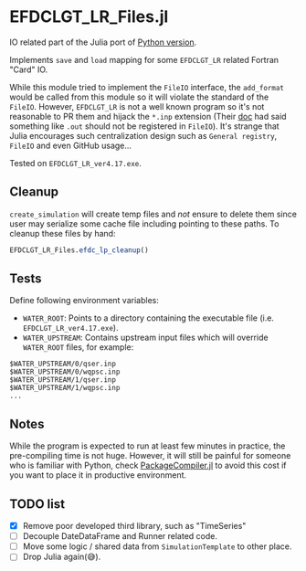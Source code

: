 
# EFDCLGT_LR_Files.jl

IO related part of the Julia port of [Python version](https://github.com/yiyuezhuo/IWIND-LR-TOOLS).

Implements `save` and `load` mapping for some `EFDCLGT_LR` related Fortran "Card" IO.

While this module tried to implement the `FileIO` interface, the `add_format` would be called from this module so it will violate the standard of the `FileIO`. However, `EFDCLGT_LR` is not a well known program so it's not reasonable to PR them and hijack the `*.inp` extension (Their [doc](https://github.com/JuliaIO/FileIO.jl/blob/bf57b7f62f74b1ed55481684c406ba83415a713b/docs/src/registering.md#argument-magic)  had said something like `.out` should not be registered in `FileIO`). It's strange that Julia encourages such centralization design such as `General registry`, `FileIO` and even GitHub usage...

Tested on `EFDCLGT_LR_ver4.17.exe`.

## Cleanup

`create_simulation` will create temp files and *not* ensure to delete them since user may serialize some cache file including pointing to these paths. To cleanup these files by hand:

```julia
EFDCLGT_LR_Files.efdc_lp_cleanup()
```

## Tests

Define following environment variables:

* `WATER_ROOT`: Points to a directory containing the executable file (i.e. `EFDCLGT_LR_ver4.17.exe`).
* `WATER_UPSTREAM`: Contains upstream input files which will override `WATER_ROOT` files, for example:

```
$WATER_UPSTREAM/0/qser.inp
$WATER_UPSTREAM/0/wqpsc.inp
$WATER_UPSTREAM/1/qser.inp
$WATER_UPSTREAM/1/wqpsc.inp
...
```

## Notes

While the program is expected to run at least few minutes in practice, the pre-compiling time is not huge. However, it will still be painful for someone who is familiar with Python, check [PackageCompiler.jl](https://github.com/JuliaLang/PackageCompiler.jl) to avoid this cost if you want to place it in productive environment.

## TODO list

- [x] Remove poor developed third library, such as "TimeSeries"
- [ ] Decouple DateDataFrame and Runner related code. 
- [ ] Move some logic / shared data from `SimulationTemplate` to other place.
- [ ] Drop Julia again(😅).
